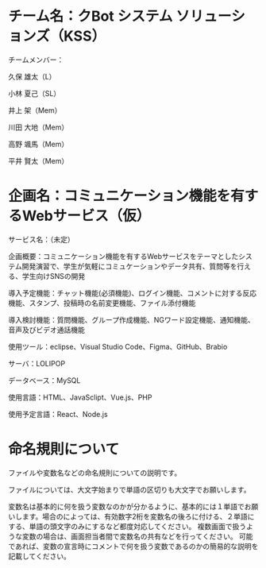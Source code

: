 # チーム名：クBot システム ソリューションズ（KSS）
チームメンバー：

久保 雄太（L）

小林 夏己（SL）

井上 架（Mem）

川田 大地（Mem）

高野 颯馬（Mem）

平井 賢太（Mem）

# 企画名：コミュニケーション機能を有するWebサービス（仮）
サービス名：（未定）

企画概要：コミュニケーション機能を有するWebサービスをテーマとしたシステム開発演習で、学生が気軽にコミュケーションやデータ共有、質問等を行える、学生向けSNSの開発

導入予定機能：チャット機能(必須機能)、ログイン機能、コメントに対する反応機能、スタンプ、投稿時の名前変更機能、ファイル添付機能

導入検討機能：質問機能、グループ作成機能、NGワード設定機能、通知機能、音声及びビデオ通話機能

使用ツール：eclipse、Visual Studio Code、Figma、GitHub、Brabio

サーバ：LOLIPOP

データベース：MySQL

使用言語：HTML、JavaSclipt、Vue.js、PHP

使用予定言語：React、Node.js

# 命名規則について
ファイルや変数名などの命名規則についての説明です。

ファイルについては、大文字始まりで単語の区切りも大文字でお願いします。

変数名は基本的に何を扱う変数なのかが分かるように、基本的には１単語でお願いします。場合のによっては、有効数字2桁を変数名の後ろに付ける、２単語にする、単語の頭文字のみにするなど都度対応してください。
複数画面で扱うような変数の場合は、画面担当者間で変数名の共有などを行ってください。
可能であれば、変数の宣言時にコメントで何を扱う変数であるのかの簡易的な説明を記載してください。
